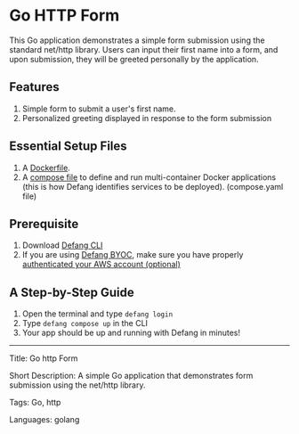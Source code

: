 # Go HTTP Form

This Go application demonstrates a simple form submission using the standard net/http library. Users can input their first name into a form, and upon submission, they will be greeted personally by the application.

## Features

1. Simple form to submit a user's first name.
2. Personalized greeting displayed in response to the form submission

## Essential Setup Files

1. A [Dockerfile](https://docs.docker.com/develop/develop-images/dockerfile_best-practices/).
2. A [compose file](https://docs.defang.io/docs/concepts/compose) to define and run multi-container Docker applications (this is how Defang identifies services to be deployed). (compose.yaml file)

## Prerequisite

1. Download [Defang CLI](https://github.com/DefangLabs/defang)
2. If you are using [Defang BYOC](https://docs.defang.io/docs/concepts/defang-byoc), make sure you have properly [authenticated your AWS account (optional)](https://docs.aws.amazon.com/cli/latest/userguide/cli-chap-configure.html)

## A Step-by-Step Guide

1. Open the terminal and type `defang login`
2. Type `defang compose up` in the CLI
3. Your app should be up and running with Defang in minutes!

---

Title: Go http Form

Short Description: A simple Go application that demonstrates form submission using the net/http library.

Tags: Go, http

Languages: golang
